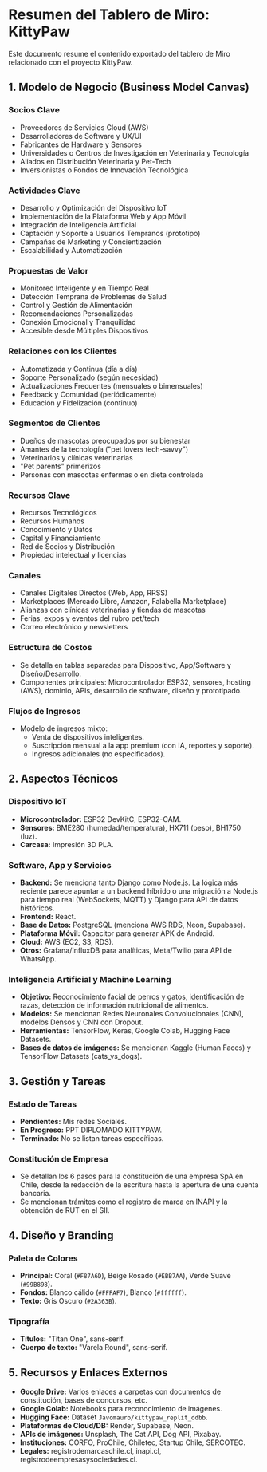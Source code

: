 # Resumen del Tablero de Miro: KittyPaw

Este documento resume el contenido exportado del tablero de Miro relacionado con el proyecto KittyPaw.

## 1. Modelo de Negocio (Business Model Canvas)

### Socios Clave
- Proveedores de Servicios Cloud (AWS)
- Desarrolladores de Software y UX/UI
- Fabricantes de Hardware y Sensores
- Universidades o Centros de Investigación en Veterinaria y Tecnología
- Aliados en Distribución Veterinaria y Pet-Tech
- Inversionistas o Fondos de Innovación Tecnológica

### Actividades Clave
- Desarrollo y Optimización del Dispositivo IoT
- Implementación de la Plataforma Web y App Móvil
- Integración de Inteligencia Artificial
- Captación y Soporte a Usuarios Tempranos (prototipo)
- Campañas de Marketing y Concientización
- Escalabilidad y Automatización

### Propuestas de Valor
- Monitoreo Inteligente y en Tiempo Real
- Detección Temprana de Problemas de Salud
- Control y Gestión de Alimentación
- Recomendaciones Personalizadas
- Conexión Emocional y Tranquilidad
- Accesible desde Múltiples Dispositivos

### Relaciones con los Clientes
- Automatizada y Continua (día a día)
- Soporte Personalizado (según necesidad)
- Actualizaciones Frecuentes (mensuales o bimensuales)
- Feedback y Comunidad (periódicamente)
- Educación y Fidelización (continuo)

### Segmentos de Clientes
- Dueños de mascotas preocupados por su bienestar
- Amantes de la tecnología ("pet lovers tech-savvy")
- Veterinarios y clínicas veterinarias
- "Pet parents" primerizos
- Personas con mascotas enfermas o en dieta controlada

### Recursos Clave
- Recursos Tecnológicos
- Recursos Humanos
- Conocimiento y Datos
- Capital y Financiamiento
- Red de Socios y Distribución
- Propiedad intelectual y licencias

### Canales
- Canales Digitales Directos (Web, App, RRSS)
- Marketplaces (Mercado Libre, Amazon, Falabella Marketplace)
- Alianzas con clínicas veterinarias y tiendas de mascotas
- Ferias, expos y eventos del rubro pet/tech
- Correo electrónico y newsletters

### Estructura de Costos
- Se detalla en tablas separadas para Dispositivo, App/Software y Diseño/Desarrollo.
- Componentes principales: Microcontrolador ESP32, sensores, hosting (AWS), dominio, APIs, desarrollo de software, diseño y prototipado.

### Flujos de Ingresos
- Modelo de ingresos mixto:
  - Venta de dispositivos inteligentes.
  - Suscripción mensual a la app premium (con IA, reportes y soporte).
  - Ingresos adicionales (no especificados).

## 2. Aspectos Técnicos

### Dispositivo IoT
- **Microcontrolador:** ESP32 DevKitC, ESP32-CAM.
- **Sensores:** BME280 (humedad/temperatura), HX711 (peso), BH1750 (luz).
- **Carcasa:** Impresión 3D PLA.

### Software, App y Servicios
- **Backend:** Se menciona tanto Django como Node.js. La lógica más reciente parece apuntar a un backend híbrido o una migración a Node.js para tiempo real (WebSockets, MQTT) y Django para API de datos históricos.
- **Frontend:** React.
- **Base de Datos:** PostgreSQL (menciona AWS RDS, Neon, Supabase).
- **Plataforma Móvil:** Capacitor para generar APK de Android.
- **Cloud:** AWS (EC2, S3, RDS).
- **Otros:** Grafana/InfluxDB para analíticas, Meta/Twilio para API de WhatsApp.

### Inteligencia Artificial y Machine Learning
- **Objetivo:** Reconocimiento facial de perros y gatos, identificación de razas, detección de información nutricional de alimentos.
- **Modelos:** Se mencionan Redes Neuronales Convolucionales (CNN), modelos Densos y CNN con Dropout.
- **Herramientas:** TensorFlow, Keras, Google Colab, Hugging Face Datasets.
- **Bases de datos de imágenes:** Se mencionan Kaggle (Human Faces) y TensorFlow Datasets (cats_vs_dogs).

## 3. Gestión y Tareas

### Estado de Tareas
- **Pendientes:** Mis redes Sociales.
- **En Progreso:** PPT DIPLOMADO KITTYPAW.
- **Terminado:** No se listan tareas específicas.

### Constitución de Empresa
- Se detallan los 6 pasos para la constitución de una empresa SpA en Chile, desde la redacción de la escritura hasta la apertura de una cuenta bancaria.
- Se mencionan trámites como el registro de marca en INAPI y la obtención de RUT en el SII.

## 4. Diseño y Branding

### Paleta de Colores
- **Principal:** Coral (`#F87A6D`), Beige Rosado (`#EBB7AA`), Verde Suave (`#99B898`).
- **Fondos:** Blanco cálido (`#FFFAF7`), Blanco (`#ffffff`).
- **Texto:** Gris Oscuro (`#2A363B`).

### Tipografía
- **Títulos:** "Titan One", sans-serif.
- **Cuerpo de texto:** "Varela Round", sans-serif.

## 5. Recursos y Enlaces Externos

- **Google Drive:** Varios enlaces a carpetas con documentos de constitución, bases de concursos, etc.
- **Google Colab:** Notebooks para reconocimiento de imágenes.
- **Hugging Face:** Dataset `Javomauro/kittypaw_replit_ddbb`.
- **Plataformas de Cloud/DB:** Render, Supabase, Neon.
- **APIs de imágenes:** Unsplash, The Cat API, Dog API, Pixabay.
- **Instituciones:** CORFO, ProChile, Chiletec, Startup Chile, SERCOTEC.
- **Legales:** registrodemarcaschile.cl, inapi.cl, registrodeempresasysociedades.cl.
